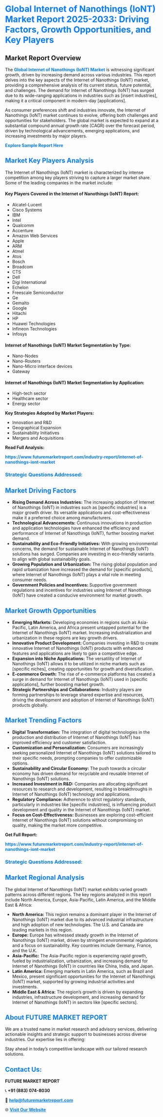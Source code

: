 <h1 style="color: #007BFF;">Global Internet of Nanothings (IoNT) Market Report 2025-2033: Driving Factors, Growth Opportunities, and Key Players</h1>

<section id="overview">
<h2>Market Report Overview</h2>
<p>The <a href="https://www.futuremarketreport.com/industry-report/internet-of-nanothings-iont-market" style="color: #007BFF; text-decoration: none;"><strong>Global Internet of Nanothings (IoNT) Market</strong></a> is witnessing significant growth, driven by increasing demand across various industries. This report delves into the key aspects of the Internet of Nanothings (IoNT) market, providing a comprehensive analysis of its current status, future potential, and challenges. The demand for Internet of Nanothings (IoNT) has surged due to its wide-ranging applications in industries such as [insert industries], making it a critical component in modern-day [applications].</p>
<p>As consumer preferences shift and industries innovate, the Internet of Nanothings (IoNT) market continues to evolve, offering both challenges and opportunities for stakeholders. The global market is expected to expand at a substantial compound annual growth rate (CAGR) over the forecast period, driven by technological advancements, emerging applications, and increasing investments by major players.</p>
</section>

<section id="overview">
<p><a href="https://www.futuremarketreport.com/request-sample/reportId=63416" style="color: #007BFF; text-decoration: none;"><strong>Explore Sample Report Here</strong></a></p>
</section>

<section id="key-players">
<h2 style="color: #007BFF;">Market Key Players Analysis</h2>
<p>The Internet of Nanothings (IoNT) market is characterized by intense competition among key players striving to capture a larger market share. Some of the leading companies in the market include:</p>
<h4>Key Players Covered in the Internet of Nanothings (IoNT) Report:</h4>
<ul><li>Alcatel-Lucent</li><li>Cisco Systems</li><li>IBM</li><li>Intel</li><li>Qualcomm</li><li>Accenture</li><li>Amazon Web Services</li><li>Apple</li><li>ARM</li><li>Atmel</li><li>Atos</li><li>Bosch</li><li>Broadcom</li><li>CTS</li><li>Dell</li><li>Digi International</li><li>Echelon</li><li>Freescale Semiconductor</li><li>Ge</li><li>Gemalto</li><li>Google</li><li>Hitachi</li><li>HP</li><li>Huawei Technologies</li><li>Infineon Technologies</li><li>Infosys</li></ul>
<h4>Internet of Nanothings (IoNT) Market Segmentation by Type:</h4>
<ul><li>Nano-Nodes</li><li>Nano-Routers</li><li>Nano-Micro interface devices</li><li>Gateway</li></ul>

<h4>Internet of Nanothings (IoNT) Market Segmentation by Application:</h4>
<ul><li>High-tech sector</li><li>Healthcare sector</li><li>Energy sector</li></ul>
<p><strong>Key Strategies Adopted by Market Players:</strong></p>
<ul>
<li>Innovation and R&D</li>
<li>Geographical Expansion</li>
<li>Sustainability Initiatives</li>
<li>Mergers and Acquisitions</li>
</ul>
</section>

<section>
<p><strong>Read Full Analysis: </strong></p><a href="https://www.futuremarketreport.com/industry-report/internet-of-nanothings-iont-market" style="color: #007BFF; text-decoration: none;"><strong>https://www.futuremarketreport.com/industry-report/internet-of-nanothings-iont-market</strong></a>
<h3 style="color: #007BFF;">Strategic Questions Addressed:</h3>
</section>

<section id="driving-factors">
<h2 style="color: #007BFF;">Market Driving Factors</h2>
<ul>
<li><strong>Rising Demand Across Industries:</strong> The increasing adoption of Internet of Nanothings (IoNT) in industries such as [specific industries] is a major growth driver. Its versatile applications and cost-effectiveness make it a preferred choice among manufacturers.</li>
<li><strong>Technological Advancements:</strong> Continuous innovations in production and application technologies have enhanced the efficiency and performance of Internet of Nanothings (IoNT), further boosting market demand.</li>
<li><strong>Sustainability and Eco-Friendly Initiatives:</strong> With growing environmental concerns, the demand for sustainable Internet of Nanothings (IoNT) solutions has surged. Companies are investing in eco-friendly variants to align with global sustainability goals.</li>
<li><strong>Growing Population and Urbanization:</strong> The rising global population and rapid urbanization have increased the demand for [specific products], where Internet of Nanothings (IoNT) plays a vital role in meeting consumer needs.</li>
<li><strong>Government Policies and Incentives:</strong> Supportive government regulations and incentives for industries using Internet of Nanothings (IoNT) have created a conducive environment for market growth.</li>
</ul>
</section>

<section id="growth-opportunities">
<h2 style="color: #007BFF;">Market Growth Opportunities</h2>
<ul>
<li><strong>Emerging Markets:</strong> Developing economies in regions such as Asia-Pacific, Latin America, and Africa present untapped potential for the Internet of Nanothings (IoNT) market. Increasing industrialization and urbanization in these regions are key growth drivers.</li>
<li><strong>Innovative Product Development:</strong> Companies investing in R&D to create innovative Internet of Nanothings (IoNT) products with enhanced features and applications are likely to gain a competitive edge.</li>
<li><strong>Expansion into Niche Applications:</strong> The versatility of Internet of Nanothings (IoNT) allows it to be utilized in niche markets such as [specific niches], creating opportunities for growth and diversification.</li>
<li><strong>E-commerce Growth:</strong> The rise of e-commerce platforms has created a surge in demand for Internet of Nanothings (IoNT) used in [specific applications], further boosting market growth.</li>
<li><strong>Strategic Partnerships and Collaborations:</strong> Industry players are forming partnerships to leverage shared expertise and resources, driving the development and adoption of Internet of Nanothings (IoNT) products globally.</li>
</ul>
</section>

<section id="trending-factors">
<h2 style="color: #007BFF;">Market Trending Factors</h2>
<ul>
<li><strong>Digital Transformation:</strong> The integration of digital technologies in the production and distribution of Internet of Nanothings (IoNT) has improved efficiency and customer satisfaction.</li>
<li><strong>Customization and Personalization:</strong> Consumers are increasingly seeking personalized Internet of Nanothings (IoNT) solutions tailored to their specific needs, prompting companies to offer customizable options.</li>
<li><strong>Sustainability and Circular Economy:</strong> The push towards a circular economy has driven demand for recyclable and reusable Internet of Nanothings (IoNT) solutions.</li>
<li><strong>Increased Investment in R&D:</strong> Companies are allocating significant resources to research and development, resulting in breakthroughs in Internet of Nanothings (IoNT) technology and applications.</li>
<li><strong>Regulatory Compliance:</strong> Adherence to strict regulatory standards, particularly in industries like [specific industries], is influencing product development and quality in the Internet of Nanothings (IoNT) market.</li>
<li><strong>Focus on Cost-Effectiveness:</strong> Businesses are exploring cost-efficient Internet of Nanothings (IoNT) solutions without compromising on quality, making the market more competitive.</li>
</ul>
</section>

<section>
<p><strong>Get Full Report: </strong></p><a href="https://www.futuremarketreport.com/industry-report/internet-of-nanothings-iont-market" style="color: #007BFF; text-decoration: none;"><strong>https://www.futuremarketreport.com/industry-report/internet-of-nanothings-iont-market</strong></a>
<h3 style="color: #007BFF;">Strategic Questions Addressed:</h3>
</section>


<section id="regional-analysis">
<h2 style="color: #007BFF;">Market Regional Analysis</h2>
<p>The global Internet of Nanothings (IoNT) market exhibits varied growth patterns across different regions. The key regions analyzed in this report include North America, Europe, Asia-Pacific, Latin America, and the Middle East & Africa:</p>
<ul>
<li><strong>North America:</strong> This region remains a dominant player in the Internet of Nanothings (IoNT) market due to its advanced industrial infrastructure and high adoption of new technologies. The U.S. and Canada are leading markets in this region.</li>
<li><strong>Europe:</strong> Europe has witnessed steady growth in the Internet of Nanothings (IoNT) market, driven by stringent environmental regulations and a focus on sustainability. Key countries include Germany, France, and the U.K.</li>
<li><strong>Asia-Pacific:</strong> The Asia-Pacific region is experiencing rapid growth, fueled by industrialization, urbanization, and increasing demand for Internet of Nanothings (IoNT) in countries like China, India, and Japan.</li>
<li><strong>Latin America:</strong> Emerging markets in Latin America, such as Brazil and Mexico, present significant opportunities for the Internet of Nanothings (IoNT) market, supported by growing industrial activities and investments.</li>
<li><strong>Middle East & Africa:</strong> The region’s growth is driven by expanding industries, infrastructure development, and increasing demand for Internet of Nanothings (IoNT) in sectors like [specific sectors].</li>
</ul>
</section>

<footer>
<h2 style="color: #007BFF;">About FUTURE MARKET REPORT</h2>
<p>We are a trusted name in market research and advisory services, delivering actionable insights and strategic support to businesses across diverse industries. Our expertise lies in offering:</p>

<p>Stay ahead in today’s competitive landscape with our tailored research solutions.</p>

<h2 style="color: #007BFF;">Contact Us:</h2>
<p><strong>FUTURE MARKET REPORT</strong></p>
<p>📞 <strong>+91 (883) 074-8030</strong></p>
<p>📧 <strong><a href="mailto:help@futuremarketreport.com" style="color: #007BFF;">help@futuremarketreport.com</a></strong></p>
<p>🌐 <strong><a href="https://www.futuremarketreport.com/" style="color: #007BFF;">Visit Our Website</a></strong></p>
</footer>